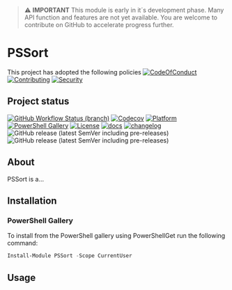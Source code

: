 > :warning: **IMPORTANT**
> This module is early in it´s development phase. Many API function and features are not yet available. You are welcome to contribute on GitHub to accelerate progress further.

# PSSort

This project has adopted the following policies [![CodeOfConduct](https://img.shields.io/badge/Code%20Of%20Conduct-gray)](https://github.com/hanpq/PSSort/blob/main/.github/CODE_OF_CONDUCT.md) [![Contributing](https://img.shields.io/badge/Contributing-gray)](https://github.com/hanpq/PSSort/blob/main/.github/CONTRIBUTING.md) [![Security](https://img.shields.io/badge/Security-gray)](https://github.com/hanpq/PSSort/blob/main/.github/SECURITY.md)

## Project status
[![GitHub Workflow Status (branch)](https://img.shields.io/github/workflow/status/hanpq/PSSort/Build?label=build&logo=github)](https://github.com/hanpq/PSSort/actions/workflows/build.yml) [![Codecov](https://img.shields.io/codecov/c/github/hanpq/PSSort?logo=codecov&token=qJqWlwMAiD)](https://codecov.io/gh/hanpq/PSSort) [![Platform](https://img.shields.io/powershellgallery/p/PSSort?logo=ReasonStudios)](https://img.shields.io/powershellgallery/p/PSSort) [![PowerShell Gallery](https://img.shields.io/powershellgallery/dt/PSSort?label=downloads)](https://www.powershellgallery.com/packages/PSSort) [![License](https://img.shields.io/github/license/hanpq/PSSort)](LICENSE) [![docs](https://img.shields.io/badge/docs-getps.dev-blueviolet)](https://getps.dev/modules/PSSort/usage_getstarted) [![changelog](https://img.shields.io/badge/changelog-getps.dev-blueviolet)](https://github.com/hanpq/PSSort/blob/main/CHANGELOG.md) ![GitHub release (latest SemVer including pre-releases)](https://img.shields.io/github/v/release/hanpq/PSSort?label=version&sort=semver) ![GitHub release (latest SemVer including pre-releases)](https://img.shields.io/github/v/release/hanpq/PSSort?include_prereleases&label=prerelease&sort=semver)

## About

PSSort is a...

## Installation

### PowerShell Gallery

To install from the PowerShell gallery using PowerShellGet run the following command:

```powershell
Install-Module PSSort -Scope CurrentUser
```

## Usage


